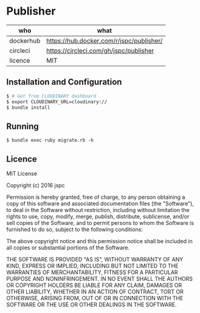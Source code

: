 Publisher
==

| who       | what |
|-----------|------|
| dockerhub | https://hub.docker.com/r/jspc/publisher/   |
| circleci  | https://circleci.com/gh/jspc/publisher   |
| licence   | MIT   |


Installation and Configuration
--

```bash
$ # Get from CLOUDINARY dashboard
$ export CLOUDINARY_URL=cloudinary://
$ bundle install
```

Running
--

```
$ bundle exec ruby migrate.rb -h

```


Licence
--

MIT License

Copyright (c) 2016 jspc

Permission is hereby granted, free of charge, to any person obtaining a copy
of this software and associated documentation files (the "Software"), to deal
in the Software without restriction, including without limitation the rights
to use, copy, modify, merge, publish, distribute, sublicense, and/or sell
copies of the Software, and to permit persons to whom the Software is
furnished to do so, subject to the following conditions:

The above copyright notice and this permission notice shall be included in all
copies or substantial portions of the Software.

THE SOFTWARE IS PROVIDED "AS IS", WITHOUT WARRANTY OF ANY KIND, EXPRESS OR
IMPLIED, INCLUDING BUT NOT LIMITED TO THE WARRANTIES OF MERCHANTABILITY,
FITNESS FOR A PARTICULAR PURPOSE AND NONINFRINGEMENT. IN NO EVENT SHALL THE
AUTHORS OR COPYRIGHT HOLDERS BE LIABLE FOR ANY CLAIM, DAMAGES OR OTHER
LIABILITY, WHETHER IN AN ACTION OF CONTRACT, TORT OR OTHERWISE, ARISING FROM,
OUT OF OR IN CONNECTION WITH THE SOFTWARE OR THE USE OR OTHER DEALINGS IN THE
SOFTWARE.
